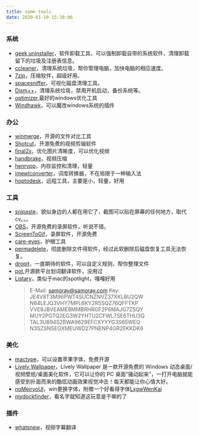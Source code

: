 ```yaml
---
title: some tools
date: 2020-01-10 15:38:06
---
```

### 系统
* [geek uninstaller](https://geekuninstaller.com/download)，软件卸载工具，可以强制卸载自带的系统软件，清理卸载留下的垃圾及注册表信息。
* [ccleaner](https://www.ccleaner.com/)，清理系统垃圾，帮你管理电脑，加快电脑的相应速度。
* [7zip](https://www.7-zip.org/)，压缩软件，超级好用。
* [spacesniffer](http://www.uderzo.it/main_products/space_sniffer/download_alt.html)，可视化磁盘清理工具。
* [Dism++](https://www.chuyu.me/zh-Hans/)，清理系统垃圾，禁用开机启动，备份系统等。
* [optimizer](https://github.com/hellzerg/optimizer),最好的windows优化工具
* [Windhawk](https://windhawk.net/)，可以魔改windows系统的插件

### 办公
* [winmerge](https://winmerge.org/)，开源的文件对比工具
* [Shotcut](https://github.com/mltframework/shotcut)，开源免费的视频剪辑软件
* [final2x](https://final2x.tohru.top/)，优化图片清晰度，可以优化视频
* [handbrake](https://handbrake.fr/)，视频压缩
* [henrypp](https://www.henrypp.org/product/memreduct)，内存监控和清理，轻量
* [imewlconverter](https://github.com/studyzy/imewlconverter/releases)，词库转换器，不在局限于一种输入法
* [hoptodesk](https://www.hoptodesk.com/cn)，远程工具，主要是小，轻量，好用


### 工具
* [snipaste](https://github.com/Snipaste)，貌似身边的人都在用它了，截图可以贴在屏幕的任何地方，取代cv。。。
* [OBS](https://obsproject.com/)，开源免费的录屏软件，听说不错。
* [ScreenToGif](https://github.com/NickeManarin/ScreenToGif/releases)，录屏软件，开源免费
* [care-eyes](http://www.care-eyes.com/)，护眼工具
* [permadelete](https://github.com/DevelopersTree/permadelete/releases)，彻底删除文件得软件，经过此软删除后磁盘恢复工具无法恢复。
* [dropit](http://www.dropitproject.com/)，一直期待的软件，可以自定义规则，帮你整理文件
* [pot](https://github.com/pot-app/pot-desktop),开源款平台划词翻译软件，没用过
* [Listary](https://www.listary.com/)，类似于mac的spotlight，嘎嘎好用
  > E-Mail: samoray@samoray.com
Key:
JE4V8T3M96PWT4SUCNZNVZ37XKLBU2QW
N64LEJQ3VHY7MPL6KY2R5SQZ76QFFTKP
VVE8JBVEAME8MMBRHRGF2P6MAJG7ZSQY
MUY2PGTQ2EG3W2YHTU2CFWL7SE6THU3Q
TAL3U894S2BWA9629EFCXYYYG3S65WEQ
N3SZSNSEGXMEUWD27PNENP4GR2EKKDK6


### 美化
* [mactype](https://github.com/snowie2000/mactype)，可以设置苹果字体，免费开源
* [Lively Wallpaper](https://github.com/rocksdanister/lively)，Lively Wallpaper 是一款开源免费的 Windows 动态桌面/视频壁纸/桌面美化软件，它可以让你的 PC 桌面“骚动起来”，一打开电脑就能感受到扑面而来的酷炫动画效果视觉冲击！每天都能让你心情大好。
* [noMeiryoUI](https://github.com/Tatsu-syo/noMeiryoUI/releases)，win更换字体，附赠一个好看得字体[LxgwWenKai](https://github.com/lxgw/LxgwWenKai)
* [mydockfinder](https://github.com/mydockfinder/mydockfinder-for-Win10-Win11)，看名字就知道这玩意是干嘛的了

### 插件
* [whatsnew](https://www.dual-subtitles.com/zh-CN/whatsnew/3.6.2)，视频字幕翻译








